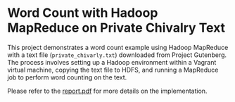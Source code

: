 # Word Count with Hadoop MapReduce on Private Chivalry Text

This project demonstrates a word count example using Hadoop MapReduce with a text file (`private_chivarly.txt`) downloaded from Project Gutenberg. The process involves setting up a Hadoop environment within a Vagrant virtual machine, copying the text file to HDFS, and running a MapReduce job to perform word counting on the text.

Please refer to the [report.pdf](https://github.com/Dimitris-STAT/Large_Scale_Data_Management/blob/main/map-reduce/docs/Report.pdf) for more details on the implementation.
